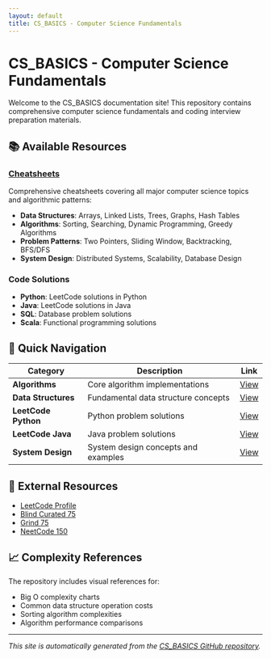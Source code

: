 ```yaml
---
layout: default
title: CS_BASICS - Computer Science Fundamentals
---
```


# CS_BASICS - Computer Science Fundamentals

Welcome to the CS_BASICS documentation site! This repository contains comprehensive computer science fundamentals and coding interview preparation materials.

## 📚 Available Resources

### [Cheatsheets](/cheatsheets/)
Comprehensive cheatsheets covering all major computer science topics and algorithmic patterns:

- **Data Structures**: Arrays, Linked Lists, Trees, Graphs, Hash Tables
- **Algorithms**: Sorting, Searching, Dynamic Programming, Greedy Algorithms
- **Problem Patterns**: Two Pointers, Sliding Window, Backtracking, BFS/DFS
- **System Design**: Distributed Systems, Scalability, Database Design

### Code Solutions
- **Python**: LeetCode solutions in Python
- **Java**: LeetCode solutions in Java
- **SQL**: Database problem solutions
- **Scala**: Functional programming solutions

## 🎯 Quick Navigation

| Category | Description | Link |
|----------|-------------|------|
| **Algorithms** | Core algorithm implementations | [View](/algorithm/) |
| **Data Structures** | Fundamental data structure concepts | [View](/data_structure/) |
| **LeetCode Python** | Python problem solutions | [View](/leetcode_python/) |
| **LeetCode Java** | Java problem solutions | [View](/leetcode_java/) |
| **System Design** | System design concepts and examples | [View](/system_design/) |

## 🔗 External Resources

- [LeetCode Profile](https://leetcode.com/)
- [Blind Curated 75](https://leetcode.com/list/xoqag3yj/)
- [Grind 75](https://www.techinterviewhandbook.org/grind75/)
- [NeetCode 150](https://neetcode.io/practice)

## 📈 Complexity References

The repository includes visual references for:
- Big O complexity charts
- Common data structure operation costs
- Sorting algorithm complexities
- Algorithm performance comparisons

---

*This site is automatically generated from the [CS_BASICS GitHub repository](https://github.com/yennanliu/CS_basics).*
